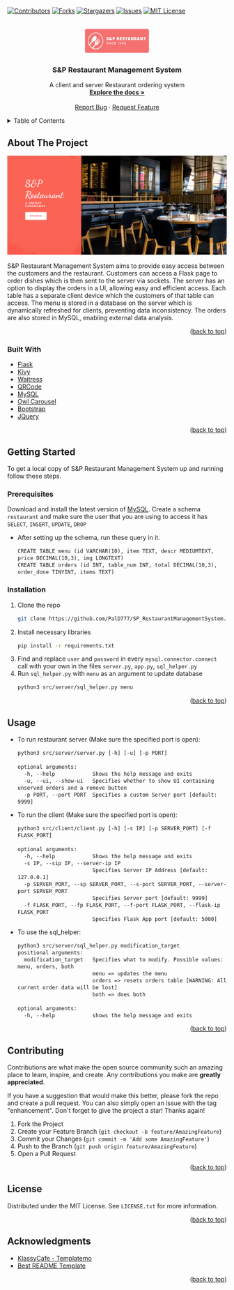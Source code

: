 <!-- MIT License

Copyright (c) 2021 Othneil Drew

Permission is hereby granted, free of charge, to any person obtaining a copy
of this software and associated documentation files (the "Software"), to deal
in the Software without restriction, including without limitation the rights
to use, copy, modify, merge, publish, distribute, sublicense, and/or sell
copies of the Software, and to permit persons to whom the Software is
furnished to do so, subject to the following conditions:

The above copyright notice and this permission notice shall be included in all
copies or substantial portions of the Software.

THE SOFTWARE IS PROVIDED "AS IS", WITHOUT WARRANTY OF ANY KIND, EXPRESS OR
IMPLIED, INCLUDING BUT NOT LIMITED TO THE WARRANTIES OF MERCHANTABILITY,
FITNESS FOR A PARTICULAR PURPOSE AND NONINFRINGEMENT. IN NO EVENT SHALL THE
AUTHORS OR COPYRIGHT HOLDERS BE LIABLE FOR ANY CLAIM, DAMAGES OR OTHER
LIABILITY, WHETHER IN AN ACTION OF CONTRACT, TORT OR OTHERWISE, ARISING FROM,
OUT OF OR IN CONNECTION WITH THE SOFTWARE OR THE USE OR OTHER DEALINGS IN THE
SOFTWARE. -->
<div id="top"></div>

<!-- PROJECT SHIELDS -->
<!--
*** I'm using markdown "reference style" links for readability.
*** Reference links are enclosed in brackets [ ] instead of parentheses ( ).
*** See the bottom of this document for the declaration of the reference variables
*** for contributors-url, forks-url, etc. This is an optional, concise syntax you may use.
*** https://www.markdownguide.org/basic-syntax/#reference-style-links
-->
[![Contributors][contributors-shield]][contributors-url]
[![Forks][forks-shield]][forks-url]
[![Stargazers][stars-shield]][stars-url]
[![Issues][issues-shield]][issues-url]
[![MIT License][license-shield]][license-url]



<!-- PROJECT LOGO -->
<br />
<div align="center">
  <a href="https://github.com/PalD777/SP_RestaurantManagementSystem">
    <img src="src/client/static/images/logo.png" alt="Logo" width="150" height="60">
  </a>

<h3 align="center">S&P Restaurant Management System</h3>

  <p align="center">
    A client and server Restaurant ordering system
    <br />
    <a href="https://github.com/PalD777/SP_RestaurantManagementSystem"><strong>Explore the docs »</strong></a>
    <br />
    <br />
    <a href="https://github.com/PalD777/SP_RestaurantManagementSystem/issues">Report Bug</a>
    ·
    <a href="https://github.com/PalD777/SP_RestaurantManagementSystem/issues">Request Feature</a>
  </p>
</div>



<!-- TABLE OF CONTENTS -->
<details>
  <summary>Table of Contents</summary>
  <ol>
    <li>
      <a href="#about-the-project">About The Project</a>
      <ul>
        <li><a href="#built-with">Built With</a></li>
      </ul>
    </li>
    <li>
      <a href="#getting-started">Getting Started</a>
      <ul>
        <li><a href="#prerequisites">Prerequisites</a></li>
        <li><a href="#installation">Installation</a></li>
      </ul>
    </li>
    <li><a href="#usage">Usage</a></li>
    <li><a href="#contributing">Contributing</a></li>
    <li><a href="#license">License</a></li>
    <li><a href="#acknowledgments">Acknowledgments</a></li>
  </ol>
</details>



<!-- ABOUT THE PROJECT -->
## About The Project

![Product Name Screen Shot][product-screenshot]

S&P Restaurant Management System aims to provide easy access between the customers and the restaurant. Customers can access a Flask page to order dishes which is then sent to the server via sockets. The server has an option to display the orders in a UI, allowing easy and efficient access. Each table has a separate client device which the customers of that table can access. The menu is stored in a database on the server which is dynamically refreshed for clients, preventing data inconsistency. The orders are also stored in MySQL, enabling external data analysis.

<p align="right">(<a href="#top">back to top</a>)</p>



### Built With

* [Flask](https://flask.palletsprojects.com/en/2.0.x/)
* [Kivy](https://kivy.org)
* [Waitress](https://pypi.org/project/waitress/)
* [QRCode](https://pypi.org/project/qrcode/)
* [MySQL](https://www.mysql.com/)
* [Owl Carousel](https://owlcarousel2.github.io/OwlCarousel2/)
* [Bootstrap](https://getbootstrap.com)
* [JQuery](https://jquery.com)

<p align="right">(<a href="#top">back to top</a>)</p>



<!-- GETTING STARTED -->
## Getting Started

To get a local copy of S&P Restaurant Management System up and running follow these steps.

### Prerequisites

Download and install the latest version of [MySQL](https://dev.mysql.com/downloads/installer/).
Create a schema `restaurant` and make sure the user that you are using to access it has `SELECT`, 
`INSERT`, `UPDATE`, `DROP`
* After setting up the schema, run these query in it.
  ```mysql
  CREATE TABLE menu (id VARCHAR(10), item TEXT, descr MEDIUMTEXT, price DECIMAL(10,3), img LONGTEXT)
  CREATE TABLE orders (id INT, table_num INT, total DECIMAL(10,3), order_done TINYINT, items TEXT)
  ```
### Installation

1. Clone the repo
   ```sh
   git clone https://github.com/PalD777/SP_RestaurantManagementSystem.git
   ```
2. Install necessary libraries
   ```sh
   pip install -r requirements.txt
   ```
3. Find and replace `user` and `password` in every `mysql.connector.connect` call with your own in the files `server.py`, `app.py`, `sql_helper.py`
4. Run `sql_helper.py` with `menu` as an argument to update database
   ```sh
   python3 src/server/sql_helper.py menu
   ```


<p align="right">(<a href="#top">back to top</a>)</p>



<!-- USAGE EXAMPLES -->
## Usage

* To run restaurant server (Make sure the specified port is open):
    ```
    python3 src/server/server.py [-h] [-u] [-p PORT]

    optional arguments:
      -h, --help            Shows the help message and exits
      -u, --ui, --show-ui   Specifies whether to show UI containing unserved orders and a remove button
      -p PORT, --port PORT  Specifies a custom Server port [default: 9999]
    ```
* To run the client (Make sure the specified port is open):
    ```
    python3 src/client/client.py [-h] [-s IP] [-p SERVER_PORT] [-f FLASK_PORT]

    optional arguments:
      -h, --help            Shows the help message and exits
      -s IP, --sip IP, --server-ip IP
                            Specifies Server IP Address [default: 127.0.0.1]
      -p SERVER_PORT, --sp SERVER_PORT, --s-port SERVER_PORT, --server-port SERVER_PORT
                            Specifies Server port [default: 9999]
      -f FLASK_PORT, --fp FLASK_PORT, --f-port FLASK_PORT, --flask-ip FLASK_PORT
                            Specifies Flask App port [default: 5000]
    ```
* To use the sql_helper:
    ```
    python3 src/server/sql_helper.py modification_target
    positional arguments:
      modification_target   Specifies what to modify. Possible values: menu, orders, both
                            menu => updates the menu
                            orders => resets orders table [WARNING: All current order data will be lost]
                            both => does both

    optional arguments:
      -h, --help            shows the help message and exits
    ```

<p align="right">(<a href="#top">back to top</a>)</p>



<!-- CONTRIBUTING -->
## Contributing

Contributions are what make the open source community such an amazing place to learn, inspire, and create. Any contributions you make are **greatly appreciated**.

If you have a suggestion that would make this better, please fork the repo and create a pull request. You can also simply open an issue with the tag "enhancement".
Don't forget to give the project a star! Thanks again!

1. Fork the Project
2. Create your Feature Branch (`git checkout -b feature/AmazingFeature`)
3. Commit your Changes (`git commit -m 'Add some AmazingFeature'`)
4. Push to the Branch (`git push origin feature/AmazingFeature`)
5. Open a Pull Request

<p align="right">(<a href="#top">back to top</a>)</p>



<!-- LICENSE -->
## License

Distributed under the MIT License. See `LICENSE.txt` for more information.

<p align="right">(<a href="#top">back to top</a>)</p>



<!-- ACKNOWLEDGMENTS -->
## Acknowledgments

* [KlassyCafe - Templatemo](https://templatemo.com/tm-558-klassy-cafe)
* [Best README Template](https://github.com/othneildrew/Best-README-Template)

<p align="right">(<a href="#top">back to top</a>)</p>



<!-- MARKDOWN LINKS & IMAGES -->
<!-- https://www.markdownguide.org/basic-syntax/#reference-style-links -->
[contributors-shield]: https://img.shields.io/github/contributors/PalD777/SP_RestaurantManagementSystem.svg?style=for-the-badge
[contributors-url]: https://github.com/PalD777/SP_RestaurantManagementSystem/graphs/contributors
[forks-shield]: https://img.shields.io/github/forks/PalD777/SP_RestaurantManagementSystem.svg?style=for-the-badge
[forks-url]: https://github.com/PalD777/SP_RestaurantManagementSystem/network/members
[stars-shield]: https://img.shields.io/github/stars/PalD777/SP_RestaurantManagementSystem.svg?style=for-the-badge
[stars-url]: https://github.com/PalD777/SP_RestaurantManagementSystem/stargazers
[issues-shield]: https://img.shields.io/github/issues/PalD777/SP_RestaurantManagementSystem.svg?style=for-the-badge
[issues-url]: https://github.com/PalD777/SP_RestaurantManagementSystem/issues
[license-shield]: https://img.shields.io/github/license/PalD777/SP_RestaurantManagementSystem.svg?style=for-the-badge
[license-url]: https://github.com/PalD777/SP_RestaurantManagementSystem/blob/master/LICENSE.txt
[product-screenshot]: src/client/static/images/screenshot.png

